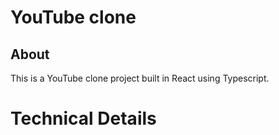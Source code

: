 # YouTube clone

## About
This is a YouTube clone project built in React using Typescript.

# Technical Details
